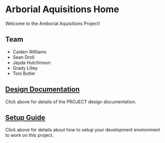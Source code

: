 # Arborial Aquisitions Home

Welcome to the Areborial Aquisitions Project!

## Team

* Caiden Williams
* Sean Droll
* Jayda Hutchinson
* Grady Lilley
* Toni Butler

## [Design Documentation](DesignDoc)

Click above for details of the PROJECT design documentation.

## [Setup Guide](SetupGuide)

Click above for details about how to setup your development environment to work on this project.
